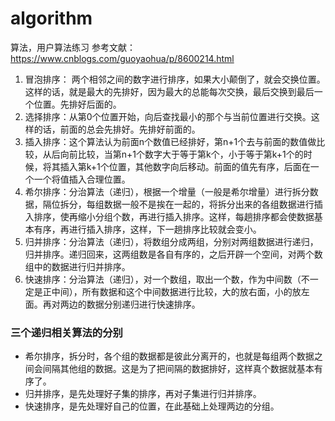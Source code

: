 # algorithm
算法，用户算法练习
参考文献：
https://www.cnblogs.com/guoyaohua/p/8600214.html

1. 冒泡排序： 两个相邻之间的数字进行排序，如果大小颠倒了，就会交换位置。这样的话，就是最大的先排好，因为最大的总能每次交换，最后交换到最后一个位置。先排好后面的。
2. 选择排序：从第0个位置开始，向后查找最小的那个与当前位置进行交换。这样的话，前面的总会先排好。先排好前面的。
3. 插入排序：这个算法认为前面n个数值已经排好，第n+1个去与前面的数值做比较，从后向前比较，当第n+1个数字大于等于第k个，小于等于第k+1个的时候，将其插入第k+1个位置，其他数字向后移动。前面的值先有序，后面在一个一个将值插入合理位置。
4. 希尔排序：分治算法（递归），根据一个增量（一般是希尔增量）进行拆分数据，隔位拆分，每组数据一般不是挨在一起的，将拆分出来的各组数据进行插入排序，使再缩小分组个数，再进行插入排序。这样，每趟排序都会使数据基本有序，再进行插入排序，这样，下一趟排序比较就会变小。
5. 归并排序：分治算法（递归），将数组分成两组，分别对两组数据进行递归，归并排序。递归回来，这两组数是各自有序的，之后开辟一个空间，对两个数组中的数据进行归并排序。
6. 快速排序：分治算法（递归），对一个数组，取出一个数，作为中间数（不一定是正中间），所有数据和这个中间数据进行比较，大的放右面，小的放左面。再对两边的数据分别递归进行快速排序。

### 三个递归相关算法的分别
* 希尔排序，拆分时，各个组的数据都是彼此分离开的，也就是每组两个数据之间会间隔其他组的数据。这是为了把间隔的数据排好，这样真个数据就基本有序了。
* 归并排序，是先处理好子集的排序，再对子集进行归并排序。
* 快速排序，是先处理好自己的位置，在此基础上处理两边的分组。
